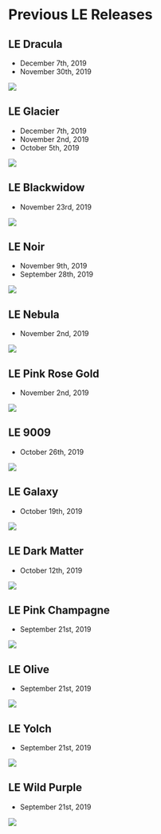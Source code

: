 # Previous LE Releases

## LE Dracula
- December 7th, 2019
- November 30th, 2019

![](gx16/1000px/le-dracula.png)

## LE Glacier
- December 7th, 2019
- November 2nd, 2019
- October 5th, 2019

![](gx16/1000px/le-glacier.png)

## LE Blackwidow
- November 23rd, 2019

![](gx16/1000px/le-blackwidow.png)

## LE Noir
- November 9th, 2019
- September 28th, 2019

![](gx16/1000px/le-noir.png)

## LE Nebula
- November 2nd, 2019

![](gx16/1000px/le-nebula.png)

## LE Pink Rose Gold
- November 2nd, 2019

![](gx16/1000px/le-pink-rose-gold.jpg)

## LE 9009
- October 26th, 2019

![](gx16/1000px/le-9009.png)

## LE Galaxy
- October 19th, 2019

![](gx16/1000px/le-galaxy.png)

## LE Dark Matter
- October 12th, 2019

![](gx16/1000px/le-dark-matter.png)

## LE Pink Champagne
- September 21st, 2019

![](gx16/1000px/le-pink-champagne.png)

## LE Olive
- September 21st, 2019

![](gx16/1000px/le-olive.png)

## LE Yolch
- September 21st, 2019

![](gx16/1000px/le-yolch.png)

## LE Wild Purple
- September 21st, 2019

![](gx16/1000px/le-wild-purple.png)
